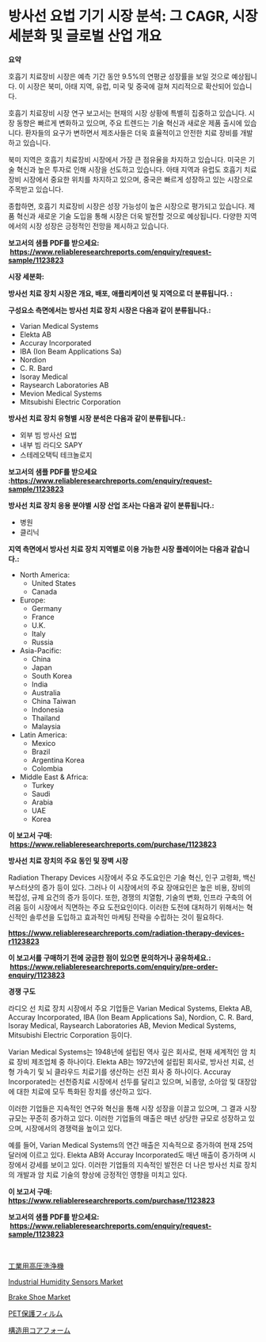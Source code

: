 <p><h1>방사선 요법 기기 시장 분석: 그 CAGR, 시장 세분화 및 글로벌 산업 개요</h1></p><p><strong>요약</strong></p>
<p><p>호흡기 치료장비 시장은 예측 기간 동안 9.5%의 연평균 성장률을 보일 것으로 예상됩니다. 이 시장은 북미, 아태 지역, 유럽, 미국 및 중국에 걸쳐 지리적으로 확산되어 있습니다. </p><p>호흡기 치료장비 시장 연구 보고서는 현재의 시장 상황에 특별히 집중하고 있습니다. 시장 동향은 빠르게 변화하고 있으며, 주요 트렌드는 기술 혁신과 새로운 제품 출시에 있습니다. 환자들의 요구가 변하면서 제조사들은 더욱 효율적이고 안전한 치료 장비를 개발하고 있습니다.</p><p>북미 지역은 호흡기 치료장비 시장에서 가장 큰 점유율을 차지하고 있습니다. 미국은 기술 혁신과 높은 투자로 인해 시장을 선도하고 있습니다. 아태 지역과 유럽도 호흡기 치료장비 시장에서 중요한 위치를 차지하고 있으며, 중국은 빠르게 성장하고 있는 시장으로 주목받고 있습니다.</p><p>종합하면, 호흡기 치료장비 시장은 성장 가능성이 높은 시장으로 평가되고 있습니다. 제품 혁신과 새로운 기술 도입을 통해 시장은 더욱 발전할 것으로 예상됩니다. 다양한 지역에서의 시장 성장은 긍정적인 전망을 제시하고 있습니다.</p></p>
<p><strong>보고서의 샘플 PDF를 받으세요: &nbsp;<a href="https://www.reliableresearchreports.com/enquiry/request-sample/1123823">https://www.reliableresearchreports.com/enquiry/request-sample/1123823</a></strong></p>
<p><strong>시장 세분화:</strong></p>
<p><strong> 방사선 치료 장치 시장은 개요, 배포, 애플리케이션 및 지역으로 더 분류됩니다. :</strong></p>
<p><strong>구성요소 측면에서는 방사선 치료 장치 시장은 다음과 같이 분류됩니다.:</strong></p>
<p><ul><li>Varian Medical Systems</li><li>Elekta AB</li><li>Accuray Incorporated</li><li>IBA (Ion Beam Applications Sa)</li><li>Nordion</li><li>C. R. Bard</li><li>Isoray Medical</li><li>Raysearch Laboratories AB</li><li>Mevion Medical Systems</li><li>Mitsubishi Electric Corporation</li></ul></p>
<p><strong> 방사선 치료 장치 유형별 시장 분석은 다음과 같이 분류됩니다.:</strong></p>
<p><ul><li>외부 빔 방사선 요법</li><li>내부 빔 라디오 SAPY</li><li>스테레오택틱 테크놀로지</li></ul></p>
<p><strong>보고서의 샘플 PDF를 받으세요 :<a href="https://www.reliableresearchreports.com/enquiry/request-sample/1123823">https://www.reliableresearchreports.com/enquiry/request-sample/1123823</a></strong></p>
<p><strong> 방사선 치료 장치 응용 분야별 시장 산업 조사는 다음과 같이 분류됩니다.:</strong></p>
<p><ul><li>병원</li><li>클리닉</li></ul></p>
<p><strong>지역 측면에서 방사선 치료 장치 지역별로 이용 가능한 시장 플레이어는 다음과 같습니다.:</strong></p>
<p><ul>
    <li>
        North America:
        <ul>
            <li>United States</li>
            <li>Canada</li>
        </ul>
    </li>
    <li>
        Europe:
        <ul>
            <li>Germany</li>
            <li>France</li>
            <li>U.K.</li>
            <li>Italy</li>
            <li>Russia</li>
        </ul>
    </li>
    <li>
        Asia-Pacific:
        <ul>
            <li>China</li>
            <li>Japan</li>
            <li>South Korea</li>
            <li>India</li>
            <li>Australia</li>
            <li>China Taiwan</li>
            <li>Indonesia</li>
            <li>Thailand</li>
            <li>Malaysia</li>
        </ul>
    </li>
    <li>
        Latin America:
        <ul>
            <li>Mexico</li>
            <li>Brazil</li>
            <li>Argentina Korea</li>
            <li>Colombia</li>
        </ul>
    </li>
    <li>
        Middle East & Africa:
        <ul>
            <li>Turkey</li>
            <li>Saudi</li>
            <li>Arabia</li>
            <li>UAE</li>
            <li>Korea</li>
        </ul>
    </li>
    </ul></p>
<p><strong>이 보고서 구매: &nbsp;<a href="https://www.reliableresearchreports.com/purchase/1123823">https://www.reliableresearchreports.com/purchase/1123823</a></strong></p>
<p><strong>방사선 치료 장치의 주요 동인 및 장벽 시장</strong></p>
<p><p>Radiation Therapy Devices 시장에서 주요 주도요인은 기술 혁신, 인구 고령화, 백신 부스터샷의 증가 등이 있다. 그러나 이 시장에서의 주요 장애요인은 높은 비용, 장비의 복잡성, 규제 요건의 증가 등이다. 또한, 경쟁의 치열함, 기술의 변화, 인프라 구축의 어려움 등이 시장에서 직면하는 주요 도전요인이다. 이러한 도전에 대처하기 위해서는 혁신적인 솔루션을 도입하고 효과적인 마케팅 전략을 수립하는 것이 필요하다.</p></p>
<p><strong><a href="https://www.reliableresearchreports.com/radiation-therapy-devices-r1123823">https://www.reliableresearchreports.com/radiation-therapy-devices-r1123823</a></strong></p>
<p><strong>이 보고서를 구매하기 전에 궁금한 점이 있으면 문의하거나 공유하세요.: &nbsp;<a href="https://www.reliableresearchreports.com/enquiry/pre-order-enquiry/1123823">https://www.reliableresearchreports.com/enquiry/pre-order-enquiry/1123823</a></strong></p>
<p><strong>경쟁 구도</strong></p>
<p><p>라디오 선 치료 장치 시장에서 주요 기업들은 Varian Medical Systems, Elekta AB, Accuray Incorporated, IBA (Ion Beam Applications Sa), Nordion, C. R. Bard, Isoray Medical, Raysearch Laboratories AB, Mevion Medical Systems, Mitsubishi Electric Corporation 등이다. </p><p>Varian Medical Systems는 1948년에 설립된 역사 깊은 회사로, 현재 세계적인 암 치료 장비 제조업체 중 하나이다. Elekta AB는 1972년에 설립된 회사로, 방사선 치료, 선형 가속기 및 뇌 클라우드 치료기를 생산하는 선진 회사 중 하나이다. Accuray Incorporated는 선천증치료 시장에서 선두를 달리고 있으며, 뇌종양, 소아암 및 대장암에 대한 치료에 모두 특화된 장치를 생산하고 있다.</p><p>이러한 기업들은 지속적인 연구와 혁신을 통해 시장 성장을 이끌고 있으며, 그 결과 시장 규모는 꾸준히 증가하고 있다. 이러한 기업들의 매출은 매년 상당한 규모로 성장하고 있으며, 시장에서의 경쟁력을 높이고 있다.</p><p>예를 들어, Varian Medical Systems의 연간 매출은 지속적으로 증가하여 현재 25억 달러에 이르고 있다. Elekta AB와 Accuray Incorporated도 매년 매출이 증가하며 시장에서 강세를 보이고 있다. 이러한 기업들의 지속적인 발전은 더 나은 방사선 치료 장치의 개발과 암 치료 기술의 향상에 긍정적인 영향을 미치고 있다.</p></p>
<p><strong>이 보고서 구매: &nbsp; <a href="https://www.reliableresearchreports.com/purchase/1123823">https://www.reliableresearchreports.com/purchase/1123823</a></strong></p>
<p><strong>보고서의 샘플 PDF를 받으세요: &nbsp;<a href="https://www.reliableresearchreports.com/enquiry/request-sample/1123823">https://www.reliableresearchreports.com/enquiry/request-sample/1123823</a></strong><strong></strong></p>
<p>&nbsp;</p>
<p><p><a href="https://medium.com/@christiandickens2005/%E5%B7%A5%E6%A5%AD%E7%94%A8%E9%AB%98%E5%9C%A7%E6%B4%97%E6%B5%84%E6%A9%9F%E5%B8%82%E5%A0%B4%E3%83%AC%E3%83%9D%E3%83%BC%E3%83%88%E3%81%AF-%E3%81%93%E3%81%AE%E5%B8%82%E5%A0%B4%E3%81%AE%E6%9C%80%E6%96%B0%E3%81%AE%E3%83%88%E3%83%AC%E3%83%B3%E3%83%89%E3%81%A8%E6%88%90%E9%95%B7%E6%A9%9F%E4%BC%9A%E3%82%92%E7%A4%BA%E3%81%97%E3%81%A6%E3%81%84%E3%81%BE%E3%81%99-8452ba5e4201">工業用高圧洗浄機</a></p><p><a href="https://medium.com/@kaceyrath00/industrial-humidity-sensors-market-analysis-and-sze-forecasted-for-period-from-2024-to-2031-e3f1c75fc515">Industrial Humidity Sensors Market</a></p><p><a href="https://medium.com/@bsjdj3773/brake-shoe-market-share-evolution-and-market-growth-trends-2024-2031-c6855d98993b">Brake Shoe Market</a></p><p><a href="https://github.com/ReganWisoky2023/Market-Research-Report-List-1/blob/main/564209426410.md">PET保護フィルム</a></p><p><a href="https://medium.com/@mookiesville/%E6%A7%8B%E9%80%A0%E7%94%A8%E3%82%B3%E3%82%A2%E3%83%95%E3%82%A9%E3%83%BC%E3%83%A0%E5%B8%82%E5%A0%B4%E3%83%A1%E3%83%88%E3%83%AA%E3%82%AF%E3%82%B9%E3%81%AE%E3%83%87%E3%82%B3%E3%83%BC%E3%83%89-%E5%B8%82%E5%A0%B4%E3%82%B7%E3%82%A7%E3%82%A2-%E3%83%88%E3%83%AC%E3%83%B3%E3%83%89-%E6%88%90%E9%95%B7%E3%83%91%E3%82%BF%E3%83%BC%E3%83%B3-c48eac3bf8fc">構造用コアフォーム</a></p></p>